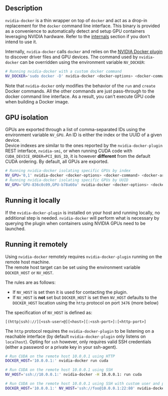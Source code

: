## Description

`nvidia-docker` is a thin wrapper on top of `docker` and act as a drop-in replacement for the `docker` command line interface. This binary is provided as a convenience to automatically detect and setup GPU containers leveraging NVIDIA hardware. Refer to the [internals](https://github.com/NVIDIA/nvidia-docker/wiki/Internals) section if you don't intend to use it.

Internally, `nvidia-docker` calls `docker` and relies on the [NVIDIA Docker plugin](nvidia-docker-plugin) to discover driver files and GPU devices. The command used by `nvidia-docker` can be overridden using the environment variable `NV_DOCKER`:
```sh
# Running nvidia-docker with a custom docker command
NV_DOCKER='sudo docker -D' nvidia-docker <docker-options> <docker-command> <docker-args>
```
Note that `nvidia-docker` only modifies the behavior of the `run` and `create` Docker commands. All the other commands are just pass-through to the docker command line interface. As a result, you can't execute GPU code when building a Docker image.

## GPU isolation

GPUs are exported through a list of comma-separated IDs using the environment variable `NV_GPU`. An ID is either the index or the UUID of a given device.  
Device indexes are similar to the ones reported by the `nvidia-docker-plugin` REST interface, `nvidia-smi`, or when running CUDA code with `CUDA_DEVICE_ORDER=PCI_BUS_ID`, it is however **different** from the default CUDA ordering. By default, all GPUs are exported.

```sh
# Running nvidia-docker isolating specific GPUs by index
NV_GPU='0,1' nvidia-docker <docker-options> <docker-command> <docker-args>
# Running nvidia-docker isolating specific GPUs by UUID
NV_GPU='GPU-836c0c09,GPU-b78a60a' nvidia-docker <docker-options> <docker-command> <docker-args>
```

## Running it locally

If the `nvidia-docker-plugin` is installed on your host and running locally, no additional step is needed. `nvidia-docker` will perform what is necessary by querying the plugin when containers using NVIDIA GPUs need to be launched.

## Running it remotely

Using `nvidia-docker` remotely requires `nvidia-docker-plugin` running on the remote host machine.  
The remote host target can be set using the environment variable `DOCKER_HOST` or `NV_HOST`.

The rules are as follows:
* If `NV_HOST` is set then it is used for contacting the plugin.
* If `NV_HOST` is **not** set but `DOCKER_HOST` is set then `NV_HOST` defaults to the `DOCKER_HOST` location  using the `http` protocol on port `3476` (more below)

The specification of `NV_HOST` is defined as:
```
[(http|ssh)://][<ssh-user>@][<host>][:<ssh-port>]:[<http-port>]
```

The `http` protocol requires the `nvidia-docker-plugin` to be listening on a reachable interface (by default `nvidia-docker-plugin` only listens on `localhost`). Opting for `ssh` however, only requires valid SSH credentials (either a password or a private key in your ssh-agent).

```sh
# Run CUDA on the remote host 10.0.0.1 using HTTP
DOCKER_HOST='10.0.0.1:' nvidia-docker run cuda

# Run CUDA on the remote host 10.0.0.1 using SSH
NV_HOST='ssh://10.0.0.1:' nvidia-docker -H 10.0.0.1: run cuda

# Run CUDA on the remote host 10.0.0.1 using SSH with custom user and ports
DOCKER_HOST='10.0.0.1:' NV_HOST='ssh://foo@10.0.0.1:22:80' nvidia-docker run cuda
```